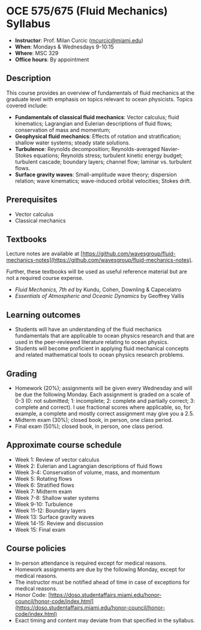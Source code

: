 # OCE 575/675 (Fluid Mechanics) Syllabus

* **Instructor**: Prof. Milan Curcic (mcurcic@miami.edu)
* **When**: Mondays & Wednesdays 9-10:15
* **Where**: MSC 329
* **Office hours**: By appointment

## Description

This course provides an overview of fundamentals of fluid mechanics at the
graduate level with emphasis on topics relevant to ocean physicists.
Topics covered include:

* **Fundamentals of classical fluid mechanics**: Vector calculus; fluid kinematics;
Lagrangian and Eulerian descriptions of fluid flows; conservation of mass and momentum;
* **Geophysical fluid mechanics**: Effects of rotation and stratification;
shallow water systems; steady state solutions.
* **Turbulence**: Reynolds decomposition; Reynolds-averaged Navier-Stokes equations;
Reynolds stress; turbulent kinetic energy budget; turbulent cascade; boundary layers;
channel flow; laminar vs. turbulent flows.
* **Surface gravity waves**: Small-amplitude wave theory; dispersion relation;
wave kinematics; wave-induced orbital velocities; Stokes drift.

## Prerequisites

* Vector calculus
* Classical mechanics

## Textbooks

Lecture notes are available at
[https://github.com/wavesgroup/fluid-mechanics-notes](https://github.com/wavesgroup/fluid-mechanics-notes).

Further, these textbooks will be used as useful reference material but are not a
required course expense.

* _Fluid Mechanics, 7th ed_ by Kundu, Cohen, Downling & Capecelatro
* _Essentials of Atmospheric and Oceanic Dynamics_ by Geoffrey Vallis

## Learning outcomes

* Students will have an understanding of the fluid mechanics fundamentals
that are applicable to ocean physics research and that are used in the
peer-reviewed literature relating to ocean physics.
* Students will become proficient in applying fluid mechanical concepts and
related mathematical tools to ocean physics research problems.

## Grading

* Homework (20%); assignments will be given every Wednesday and will be due the following Monday.
  Each assignment is graded on a scale of 0-3 (0: not submitted; 1: incomplete;
  2: complete and partially correct; 3: complete and correct).
  I use fractional scores where applicable, so, for example, a complete and mostly
  correct assignment may give you a 2.5.
* Midterm exam (30%); closed book, in person, one class period.
* Final exam (50%); closed book, in person, one class period.

## Approximate course schedule

* Week 1: Review of vector calculus
* Week 2: Eulerian and Lagrangian descriptions of fluid flows
* Week 3-4: Conservation of volume, mass, and momentum
* Week 5: Rotating flows
* Week 6: Stratified flows
* Week 7: Midterm exam
* Week 7-8: Shallow water systems
* Week 9-10: Turbulence
* Week 11-12: Boundary layers
* Week 13: Surface gravity waves
* Week 14-15: Review and discussion
* Week 15: Final exam

## Course policies

* In-person attendance is required except for medical reasons.
* Homework assignments are due by the following Monday, except for medical reasons.
* The instructor must be notified ahead of time in case of exceptions for medical reasons.
* Honor Code: [https://doso.studentaffairs.miami.edu/honor-council/honor-code/index.html](https://doso.studentaffairs.miami.edu/honor-council/honor-code/index.html)
* Exact timing and content may deviate from that specified in the syllabus.